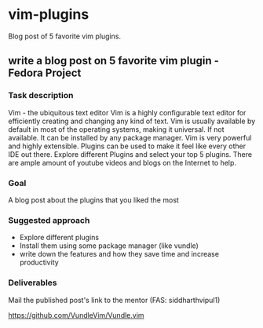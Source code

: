 # vim-plugins

Blog post of 5 favorite vim plugins.

## write a blog post on 5 favorite vim plugin - Fedora Project
### Task description

Vim - the ubiquitous text editor Vim is a highly configurable text editor for efficiently creating and changing any kind of text. Vim is usually available by default in most of the operating systems, making it universal. If not available. It can be installed by any package manager. Vim is very powerful and highly extensible. Plugins can be used to make it feel like every other IDE out there. Explore different Plugins and select your top 5 plugins. There are ample amount of youtube videos and blogs on the Internet to help.

### Goal

A blog post about the plugins that you liked the most

### Suggested approach

- Explore different plugins
- Install them using some package manager (like vundle)
- write down the features and how they save time and increase productivity

### Deliverables

Mail the published post's link to the mentor (FAS: siddharthvipul1)

https://github.com/VundleVim/Vundle.vim